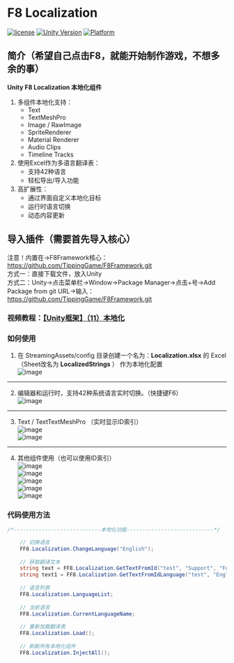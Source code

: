 # F8 Localization

[![license](http://img.shields.io/badge/license-MIT-green.svg)](https://opensource.org/licenses/MIT) 
[![Unity Version](https://img.shields.io/badge/unity-2021|2022|2023|6000-blue)](https://unity.com) 
[![Platform](https://img.shields.io/badge/platform-Win%20%7C%20Android%20%7C%20iOS%20%7C%20Mac%20%7C%20Linux%20%7C%20WebGL-orange)]() 

## 简介（希望自己点击F8，就能开始制作游戏，不想多余的事）
**Unity F8 Localization 本地化组件**
1. 多组件本地化支持：
    * Text
    * TextMeshPro
    * Image / RawImage
    * SpriteRenderer
    * Material Renderer
    * Audio Clips
    * Timeline Tracks
2. 使用Excel作为多语言翻译表：
    * 支持42种语言
    * 轻松导出/导入功能
3. 高扩展性：
    * 通过界面自定义本地化目标
    * 运行时语言切换
    * 动态内容更新

## 导入插件（需要首先导入核心）
注意！内置在->F8Framework核心：https://github.com/TippingGame/F8Framework.git  
方式一：直接下载文件，放入Unity  
方式二：Unity->点击菜单栏->Window->Package Manager->点击+号->Add Package from git URL->输入：https://github.com/TippingGame/F8Framework.git  

### 视频教程：[【Unity框架】（11）本地化](https://www.bilibili.com/video/BV1LVDzYNE3E)

### 如何使用

1. 在 StreamingAssets/config 目录创建一个名为：**Localization.xlsx** 的 Excel（Sheet改名为 **LocalizedStrings** ） 作为本地化配置  
![image](https://tippinggame-1257018413.cos.ap-guangzhou.myqcloud.com/TippingGame/Localization/ui_20240219212643.png)  
----------------------------
2. 编辑器和运行时，支持42种系统语言实时切换。（快捷键F6）  
![image](https://tippinggame-1257018413.cos.ap-guangzhou.myqcloud.com/TippingGame/Localization/ui_20240219212707.png)  
----------------------------
3. Text / TextTextMeshPro （实时显示ID索引）  
![image](https://tippinggame-1257018413.cos.ap-guangzhou.myqcloud.com/TippingGame/Localization/ui_20240219213728.png)  
![image](https://tippinggame-1257018413.cos.ap-guangzhou.myqcloud.com/TippingGame/Localization/ui_20240219213734.png)  
----------------------------
4. 其他组件使用（也可以使用ID索引）  
![image](https://tippinggame-1257018413.cos.ap-guangzhou.myqcloud.com/TippingGame/Localization/ui_20240219213738_2.png)  
![image](https://tippinggame-1257018413.cos.ap-guangzhou.myqcloud.com/TippingGame/Localization/ui_20240219213741_2.png)  
![image](https://tippinggame-1257018413.cos.ap-guangzhou.myqcloud.com/TippingGame/Localization/ui_20241109113409_2.png)  
![image](https://tippinggame-1257018413.cos.ap-guangzhou.myqcloud.com/TippingGame/Localization/ui_20241109113656_2.png)  
![image](https://tippinggame-1257018413.cos.ap-guangzhou.myqcloud.com/TippingGame/Localization/ui_20240219213745.png)  

### 代码使用方法
```C#
/*----------------------------本地化功能----------------------------*/

    // 切换语言
    FF8.Localization.ChangeLanguage("English");
    
    // 获取翻译文本
    string text = FF8.Localization.GetTextFromId("test", "Support", "Format");
    string text1 = FF8.Localization.GetTextFromIdLanguage("test", "English");
    
    // 语言列表
    FF8.Localization.LanguageList;
    
    // 当前语言
    FF8.Localization.CurrentLanguageName;
    
    // 重新加载翻译表
    FF8.Localization.Load();
    
    // 刷新所有本地化组件
    FF8.Localization.InjectAll();
```


